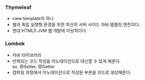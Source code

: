 ### Thymeleaf
- view template의 하나
- 웹과 독립 실행형 환경을 위한 최신의 서버 사이드 자바 템플릿 엔진이다.  
- 현대 HTML5 JVM 웹 개발에 이상적이다.

### Lombok
- 자바 라이브러리
- 반복되는 코드 작성을 어노테이션으로 대신할 수 있게 해준다.  
  ex. @Setter, @Getter
- 컴파일 과정에서 어노테이션으로 작성된 부분을 코드로 생성해준다.
